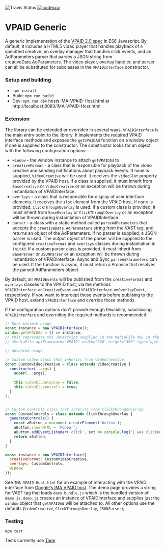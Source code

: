 ![Travis Status](https://travis-ci.org/jdreetz/vpaid-generic.svg?branch=master)
[![codecov](https://codecov.io/gh/jdreetz/vpaid-generic/branch/master/graph/badge.svg)](https://codecov.io/gh/jdreetz/vpaid-generic)

# VPAID Generic

A generic implementation of the [VPAID 2.0 spec](http://www.iab.net/media/file/VPAID_2.0_Final_04-10-2012.pdf) in ES6 Javascript. By default, it includes a HTML5 video player that handles playback of a specified creative, an overlay manager that handles click events, and an AdParameters parser that parses a JSON string from creativeData.AdParameters. The video player, overlay handler, and parser can all be substituted for subclasses in the `VPAIDInterface` constructor. 

### Setup and building
* `npm install`
* Build: `npm run build`
* Dev: `npm run dev` hosts IMA-VPAID-Host.html at http://localhost:8080/IMA-VPAID-Host.html

### Extension
The library can be extended or overriden in several ways. `VPAIDInterface` is the main entry point to the library. It implements the required VPAID interface methods and exposes the `getVPAIDAd` function on a window object if one is supplied to the constructor. The constructor looks for an object with the following configuration options:

* `window` - the window instance to attach `getVPAIDAd` to
* `creativeFormat` - a class that is responsible for playback of the video creative and sending notifications about playback events. If none is supplied, `VideoCreative` will be used. It receives the `videoSlot` property provided by the VPAID host. If a class is supplied, it must inherit from `BaseCreative` or `VideoCreative` or an exception will be thrown during instantiation of VPAIDInterface. 
* `overlays` - a class that is responsible for display of user interface elements. It receives the `slot` element from the VPAID host. If none is provided, `ClickThroughOverlay` is used. If a custom class is provided, it must inherit from `BaseOverlay` or `ClickThroughOverlay` or an exception will be thrown during instantiation of VPAIDInterface.
* `parser` - a class with a static method called `parseAdParameters` that accepts the `creativeData.AdParameters` string from the VAST tag, and returns an object of the AdParameters. If no parser is supplied, a JSON parser is used. The output object of the parser will be supplied to the configured `creativeFormat` and `overlays` classes during instantiation in `initAd`. If a custom parser class is provided, it must inherit from `BaseParser` or `JSONParser` or an exception will be thrown during instantiation of VPAIDInterface. Async and Sync `parseAdParameters` can be used. If the function is async, it must return a Promise that resolves the parsed AdParameters object.

By default, all `VPAIDEvents` will be published from the `creativeFormat` and `overlays` classes to the VPAID host, via the methods `VPAIDInterface.onCreativeEvent` and `VPAIDInterface.onOverlayEvent`, respectively. If you want to intercept those events before publising to the VPAID host, extend `VPAIDInterface` and override those methods.

If the configuration options don't provide enough flexability, subclassing `VPAIDInterface` and overriding the required methods is recommended.

```javascript
// Bare minimum usage
const instance = new VPAIDInterface();
window.getVPAIDAd = () => instance;
// this represents the Javascript supplied in the MediaFile URL in the VAST tag
// <MediaFile apiFramework="VPAID" width="640" height="360" type="application/javascript" delivery="progressive">http://localhost:8080/demo.bundle.js</MediaFile>
```

```javascript
// Advanced usage

// Custom video class that inherits from VideoCreative
const CustomVideoCreative = class extends VideoCreative {
  constructor(..args) {
    super(...args);
      
    this.videoEl.autoplay = false;
    this.videoEl.controls = true;
  }
};


// Custom controls class that inherits from ClickThroughOverlay
const CustomControls = class extends ClickThroughOverlay {
  generateControls() {
    const aButton = document.createElement('button');
    aButton.innerHTML = 'Foobar';
    aButton.addEventListener('click', evt => console.log('I was clicked'));
    return aButton;
  }
}

const instance = new VPAIDInterface({
  creativeFormat: CustomVideoCreative,
  overlays: CustomControls,
  window
});
```

See `IMA-VPAID-Host.html` for an example of interacting with the VPAID interface from [Google's IMA VPAID host](https://developers.google.com/interactive-media-ads/docs/sdks/html5/). The demo page provides a string for VAST tag that loads `demo.bundle.js` which is the bundled version of `demo.js`. `demo.js` creates an instance of VPAIDInterface and supplies just the `window` object that `getVPAIDAd` will be attached to. All other options use the defaults (`VideoCreative`, `ClickThroughOverlay`, `JSONParser`);

### Testing
```
npm test
```

Tests currently use [Tape](https://github.com/substack/tape)


